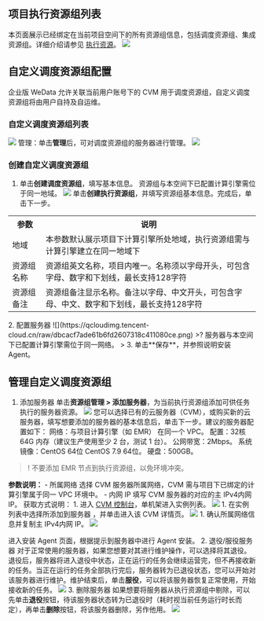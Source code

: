 ## 项目执行资源组列表
本页面展示已经绑定在当前项目空间下的所有资源组信息，包括调度资源组、集成资源组。详细介绍请参见 [执行资源](https://cloud.tencent.com/document/product/1267/76050)。
![](https://qcloudimg.tencent-cloud.cn/raw/042be70a8cdc50fc1bf2eebdece73727.png)

## 自定义调度资源组配置
企业版 WeData 允许关联当前用户账号下的 CVM 用于调度资源组，自定义调度资源组将由用户自持及自运维。

### 自定义调度资源组列表
![](https://qcloudimg.tencent-cloud.cn/raw/f4d61675018ba21cb30cc521041c22f5.png)
管理：单击**管理**后，可对调度资源组的服务器进行管理。
![](https://qcloudimg.tencent-cloud.cn/raw/3787991fd33553b5dcd9259100aef6a4.png)

### 创建自定义调度资源组
1. 单击**创建调度资源组**，填写基本信息。
资源组与本空间下已配置计算引擎需位于同一地域。
![](https://qcloudimg.tencent-cloud.cn/raw/48db8438ad5f43d134eaab40a49a8435.png)
单击**创建执行资源组**，并填写资源组基本信息。完成后，单击下一步。
<table>
<tr>
<th>参数</th>
<th>说明</th>
</tr><tr>
<td>地域</td>
<td>本参数默认展示项目下计算引擎所处地域，执行资源组需与计算引擎建立在同一地域下</td>
</tr><tr>
<td>资源组名称</td>
<td>资源组英文名称，项目内唯一。名称须以字母开头，可包含字母、数字和下划线，最长支持128字符</td>
</tr><tr>
<td>资源组备注</td>
<td>资源组备注显示名称。备注以字母、中文开头，可包含字母、中文、数字和下划线，最长支持128字符</td>
</tr>
</table>
2. 配置服务器
![](https://qcloudimg.tencent-cloud.cn/raw/dbcacf7ade61b6fd2607318c411080ce.png)
>? 服务器与本空间下已配置计算引擎需位于同一网络。
>
3. 单击**保存**，并参照说明安装 Agent。

## 管理自定义调度资源组
1. 添加服务器
单击**资源组管理 > 添加服务器**，为当前执行资源组添加可供任务执行的服务器资源。
![](https://qcloudimg.tencent-cloud.cn/raw/d88ae955dd2746a06d8b4ae952cd3a06.png)
您可以选择已有的云服务器（CVM），或购买新的云服务器，填写想要添加的服务器的基本信息后，单击下一步。建议的服务器配置如下：
网络：与项目计算引擎（如 EMR） 在同一个 VPC。
配置：32核64G 内存（建议生产使用至少 2 台，测试 1 台）。
公网带宽：2Mbps。
系统镜像：CentOS 64位 CentOS 7.9 64位。
硬盘：500GB。
>! 不要添加 EMR 节点到执行资源组，以免环境冲突。
>
**参数说明：**
	- 所属网络
选择 CVM 服务器所属网络，CVM 需与项目下已绑定的计算引擎属于同一 VPC 环境中。
	- 内网 IP	
填写 CVM 服务器的对应的主 IPv4内网 IP。
获取方式说明：
		1. 进入 [CVM 控制台](https://console.cloud.tencent.com/cvm/instance/index?rid=8)，单机架进入实例列表。
![](https://qcloudimg.tencent-cloud.cn/raw/52830ad20aadb242f6786a32b48c202e.png)
		1. 在实例列表中选择所添加到服务器 ，并单击进入该 CVM 详情页。
![](https://qcloudimg.tencent-cloud.cn/raw/6dceee7fd7da40c9377f63aee68d0d8b.png)
		1. 确认所属网络信息并复制主 IPv4内网 IP。
![](https://qcloudimg.tencent-cloud.cn/raw/f92e6d37d041a658002d2bc5d8d92928.png)

进入安装 Agent 页面，根据提示到服务器中进行 Agent 安装。
2. 退役/服役服务器
对于正常使用的服务器，如果您想要对其进行维护操作，可以选择将其退役。退役后，服务器将进入退役中状态，正在运行的任务会继续运营完，但不再接收新的任务。当正在运行的任务全部执行完后，服务器转为已退役状态，您可以开始对该服务器进行维护。维护结束后，单击**服役**，可以将该服务器恢复正常使用，开始接收新的任务。
![](https://qcloudimg.tencent-cloud.cn/raw/78d200d03d252f297cbf27e426e29de5.png)
3. 删除服务器
如果想要将服务器从执行资源组中剔除，可以先单击**退役**按钮，待该服务器状态转为已退役时（耗时视当前任务运行时长而定），再单击**删除**按钮，将该服务器删除，另作他用。
![](https://qcloudimg.tencent-cloud.cn/raw/ea5a9f7834d796fb5837ce7540137b08.png)
